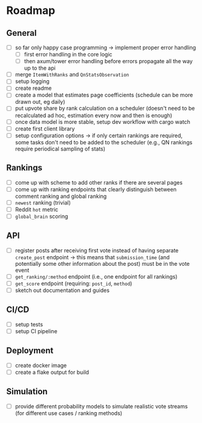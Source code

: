 # Roadmap

## General

- [ ] so far only happy case programming -> implement proper error handling
    - [ ] first error handling in the core logic
    - [ ] then axum/tower error handling before errors propagate all the way up to the api
- [ ] merge `ItemWithRanks` and `QnStatsObservation`
- [ ] setup logging
- [ ] create readme
- [ ] create a model that estimates page coefficients (schedule can be more drawn out, eg daily)
- [ ] put upvote share by rank calculation on a scheduler (doesn't need to be recalculated ad hoc, estimation every now and then is enough)
- [ ] once data model is more stable, setup dev workflow with cargo watch
- [ ] create first client library
- [ ] setup configuration options -> if only certain rankings are required, some tasks don't need to be added to the scheduler (e.g., QN rankings require periodical sampling of stats)

## Rankings

- [ ] come up with scheme to add other ranks if there are several pages
- [ ] come up with ranking endpoints that clearly distinguish between comment ranking and global ranking
- [ ] `newest` ranking (trivial)
- [ ] Reddit `hot` metric
- [ ] `global_brain` scoring

## API

- [ ] register posts after receiving first vote instead of having separate `create_post` endpoint -> this means that `submission_time` (and potentially some other information about the post) must be in the vote event
- [ ] `get_ranking/:method` endpoint (i.e., one endpoint for all rankings)
- [ ] `get_score` endpoint (requiring: `post_id`, `method`)
- [ ] sketch out documentation and guides

## CI/CD

- [ ] setup tests
- [ ] setup CI pipeline

## Deployment

- [ ] create docker image
- [ ] create a flake output for build

## Simulation

- [ ] provide different probability models to simulate realistic vote streams (for different use cases / ranking methods)
